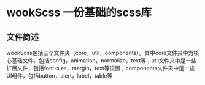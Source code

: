 # wookScss 一份基础的scss库
## 文件简述
wookScss包括三个文件夹（core，util，components）。其中core文件夹中为核心基础文件，包括config，animation，normalize，text等；util文件夹中是一些扩展文件，包括font-size，margin，text等设置；components文件夹中是一些UI组件，包括button，alert，label，table等


